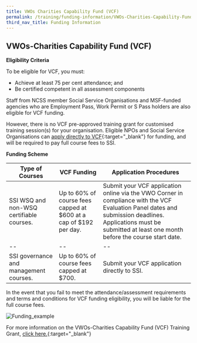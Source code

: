 ```yaml
---
title: VWOs Charities Capability Fund (VCF)
permalink: /training/funding-information/VWOs-Charities-Capability-Fund-(VCF)/
third_nav_title: Funding Information
---
```


## VWOs-Charities Capability Fund (VCF)

  **Eligibility Criteria**  

  To be eligible for VCF, you must:

  -   Achieve at least 75 per cent attendance; and
  -   Be certified competent in all assessment components  

  Staff from NCSS member Social Service Organisations and MSF-funded agencies who are Employment Pass, Work Permit or S Pass holders are also eligible for VCF funding.  

  However, there is no VCF pre-approved training grant for customised training session(s) for your organisation. Eligible NPOs and Social Service Organisations can  [apply directly to VCF](https://www.ncss.gov.sg/Grants-Search/VCF-Professional-Capability-Grant-Local-Training){:target="_blank"}      for funding, and will be required to pay full course fees to SSI.   


**Funding Scheme**

|**Type of Courses** |**VCF Funding**  |**Application Procedures**|
|--|--|--|
|SSI WSQ and non-WSQ certifiable courses.|Up to 60% of course fees capped at $600 at a cap of $192 per day.|Submit your VCF application online via the VWO Corner in compliance with the VCF Evaluation Panel dates and submission deadlines. Applications must be submitted at least one month before the course start date.|
|--|--|--|
|SSI governance and management courses.|Up to 60% of course fees capped at $700.|Submit your VCF application directly to SSI.|


In the event that you fail to meet the attendance/assessment requirements and terms and conditions for VCF funding eligibility, you will be liable for the full course fees.   

![Funding_example](/images/training/grants/Funding_example.jpg)   


For more information on the VWOs-Charities Capability Fund (VCF) Training Grant,  [click here.](https://www.ncss.gov.sg/Grants-Search/VCF-Professional-Capability-Grant-Local-Training){:target="_blank"}   

